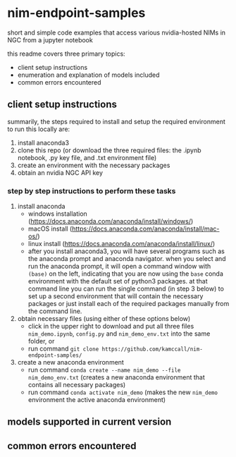 # nim-endpoint-samples
short and simple code examples that access various nvidia-hosted NIMs in NGC from a jupyter notebook

this readme covers three primary topics:
* client setup instructions
* enumeration and explanation of models included
* common errors encountered

## client setup instructions
summarily, the steps required to install and setup the required environment to run this locally are:
1. install anaconda3
2. clone this repo (or download the three required files: the .ipynb notebook, .py key file, and .txt environment file)
3. create an environment with the necessary packages
4. obtain an nvidia NGC API key

### step by step instructions to perform these tasks
1. install anaconda
   - windows installation (https://docs.anaconda.com/anaconda/install/windows/)
   - macOS install (https://docs.anaconda.com/anaconda/install/mac-os/)
   - linux install (https://docs.anaconda.com/anaconda/install/linux/)
   - after you install anaconda3, you will have several programs such as the anaconda prompt and anaconda navigator.  when you select and run the anaconda prompt, it will open a command window with `(base)` on the left, indicating that you are now using the `base` conda environment with the default set of python3 packages. at that command line you can run the single command (in step 3 below) to set up a second environment that will contain the necessary packages or just install each of the required packages manually from the command line. 
2. obtain necessary files (using either of these options below)
   - click in the upper right to download and put all three files `nim_demo.ipynb`, `config.py` and `nim_demo_env.txt` into the same folder, or
   - run command `git clone https://github.com/kamccall/nim-endpoint-samples/`
3. create a new anaconda environment
   - run command `conda create --name nim_demo --file nim_demo_env.txt` (creates a new anaconda environment that contains all necessary packages)
   - run command `conda activate nim_demo` (makes the new `nim_demo` environment the active anaconda environment) 



## models supported in current version



## common errors encountered



